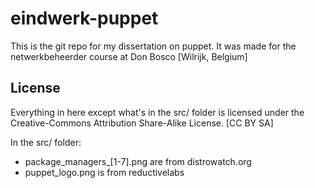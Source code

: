 eindwerk-puppet
===============

This is the git repo for my dissertation on puppet.
It was made for the netwerkbeheerder course at Don Bosco [Wilrijk, Belgium]

License
-------

Everything in here except what's in the src/ folder is licensed under the Creative-Commons Attribution Share-Alike License. [CC BY SA]

In the src/ folder:
- package_managers_[1-7].png are from distrowatch.org
- puppet_logo.png is from reductivelabs
